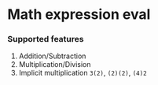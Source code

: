 # Math expression eval

### Supported features
1. Addition/Subtraction
2. Multiplication/Division
3. Implicit multiplication `3(2)`, `(2)(2)`, `(4)2`
